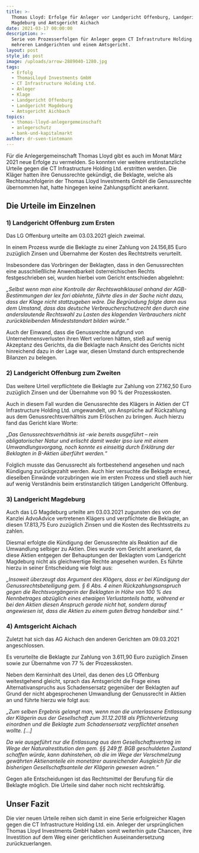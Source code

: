 ```yaml
---
title: >-
  Thomas Lloyd: Erfolge für Anleger vor Landgericht Offenburg, Landgericht
  Magdeburg und Amtsgericht Aichach
date: 2021-03-17 00:00:00
description: >-
  Serie von Prozesserfolgen für Anleger gegen CT Infrastruture Holding Ldt. vor
  mehreren Landgerichten und einem Amtsgericht.
layout: post
style_id: post
image: /uploads/arrow-2889040-1280.jpg
tags:
  - Erfolg
  - ThomasLloyd Investments GmbH
  - CT Infrastructure Holding Ltd.
  - Anleger
  - Klage
  - Landgericht Offenburg
  - Landgericht Magdeburg
  - Amtsgericht Aichbach
topics:
  - thomas-lloyd-anlegergemeinschaft
  - anlegerschutz
  - bank-und-kapitalmarkt
author: dr-sven-tintemann
---
```

Für die Anlegergemeinschaft Thomas Lloyd gibt es auch im Monat März 2021 neue Erfolge zu vermelden. So konnten vier weitere erstinstanzliche Urteile gegen die CT Infrastructure Holding Ltd. erstritten werden. Die Kläger hatten ihre Genussrechte gekündigt, die Beklagte, welche als Rechtsnachfolgerin der Thomas Lloyd Investments GmbH die Genussrechte übernommen hat, hatte hingegen keine Zahlungspflicht anerkannt.

## **Die Urteile im Einzelnen**

### **1) Landgericht Offenburg zum Ersten**

Das LG Offenburg urteilte am 03.03.2021 gleich zweimal.

In einem Prozess wurde die Beklagte zu einer Zahlung von 24.156,85 Euro zuzüglich Zinsen und Übernahme der Kosten des Rechtstreits verurteilt.

Insbesondere das Vorbringen der Beklagten, dass in den Genussrechten eine ausschlie&szlig;liche Anwendbarkeit österreichischen Rechts festgeschrieben sei, wurden hierbei vom Gericht entschieden abgelehnt:

*„Selbst wenn man eine Kontrolle der Rechtswahlklausel anhand der AGB-Bestimmungen der lex fori ablehnte, führte dies in der Sache nicht dazu, dass der Klage nicht stattzugeben wäre. Die Begründung folgte dann aus dem Umstand, dass das deutsche Verbraucherschutzrecht den durch eine anderslautende Rechtswahl zu Lasten des klagenden Verbrauchers nicht zurückbleibenden Mindeststandart bilden würde.“*

Auch der Einwand, dass die Genussrechte aufgrund von Unternehmensverlusten ihren Wert verloren hätten, stie&szlig; auf wenig Akzeptanz des Gerichts, da die Beklagte nach Ansicht des Gerichts nicht hinreichend dazu in der Lage war, diesen Umstand durch entsprechende Bilanzen zu belegen.

### **2) Landgericht Offenburg zum Zweiten**

Das weitere Urteil verpflichtete die Beklagte zur Zahlung von 27.162,50 Euro zuzüglich Zinsen und der Übernahme von 90 % der Prozesskosten.

Auch in diesem Fall wurden die Genussrechte des Klägers in Aktien der CT Infrastructure Holding Ltd. umgewandelt, um Ansprüche auf Rückzahlung aus dem Genussrechtsverhältnis zum Erlöschen zu bringen. Auch hierzu fand das Gericht klare Worte:

„*Das Genussrechtsverhältnis ist -wie bereits ausgeführt – rein obligatorischer Natur und erlischt damit weder ipso iure mit einem Umwandlungsvorgang, noch konnte es einseitig durch Erklärung der Beklagten in B-Aktien überführt werden.“*

Folglich musste das Genussrecht als fortbestehend angesehen und nach Kündigung zurückgezahlt werden. Auch hier versuchte die Beklagte erneut, dieselben Einwände vorzubringen wie im ersten Prozess und stie&szlig; auch hier auf wenig Verständnis beim erstinstanzlich tätigen Landgericht Offenburg.

### **3) Landgericht Magdeburg**

Auch das LG Magdeburg urteilte am 03.03.2021 zugunsten des von der Kanzlei AdvoAdvice vertretenen Klägers und verpflichtete die Beklagte, an diesen 17.813,75 Euro zuzüglich Zinsen und die Kosten des Rechtsstreits zu zahlen.

Diesmal erfolgte die Kündigung der Genussrechte als Reaktion auf die Umwandlung selbiger zu Aktien. Dies wurde vom Gericht anerkannt, da diese Aktien entgegen der Behauptungen der Beklagten vom Landgericht Magdeburg nicht als gleichwertige Rechte angesehen wurden. Es führte hierzu in seiner Entscheidung wie folgt aus:

*„Insoweit überzeugt das Argument des Klägers, dass er bei Kündigung der Genussrechtsbeteiligung gem. &sect; 6 Abs. 4 einen Rückzahlungsanspruch gegen die Rechtsvorgängerin der Beklagten in Höhe von 100 % des Nennbetrages abzüglich eines etwaigen Verlustanteils hatte, während er bei den Aktien diesen Anspruch gerade nicht hat, sondern darauf angewiesen ist, dass die Aktien zu einem guten Betrag handelbar sind.“*

### **4) Amtsgericht Aichach**

Zuletzt hat sich das AG Aichach den anderen Gerichten am 09.03.2021 angeschlossen.

Es verurteilte die Beklagte zur Zahlung von 3.611,90 Euro zuzüglich Zinsen sowie zur Übernahme von 77 % der Prozesskosten.

Neben dem Kerninhalt des Urteil, das denen des LG Offenburg weitestgehend gleicht, sprach das Amtsgericht die Frage eines Alternativanspruchs aus Schadensersatz gegenüber der Beklagten auf Grund der nicht abgesprochenen Umwandlung der Genussrecht in Aktien an und führte hierzu wie folgt aus:

*„Zum selben Ergebnis gelangt man, wenn man die unterlassene Entlassung der Klägerin aus der Gesellschaft zum 31.12.2018 als Pflichtverletzung einordnen und die Beklagte zum Schadensersatz verpflichtet ansehen wollte. \[…\]*

*Da wie ausgeführt nur die Entlassung aus dem Gesellschaftsvertrag im Wege der Naturalrestitution den gem. &sect;&sect; 249 ff. BGB geschuldeten Zustand schaffen würde, kann dahinstehen, ob die im Wege der Verschmelzung gewährten Aktienanteile ein monetärer ausreichender Ausgleich für die bisherigen Gesellschaftsanteile der Klägerin gewesen wären.“*

Gegen alle Entscheidungen ist das Rechtsmittel der Berufung für die Beklagte möglich. Die Urteile sind daher noch nicht rechtskräftig.

## **Unser Fazit**

Die vier neuen Urteile reihen sich damit in eine Serie erfolgreicher Klagen gegen die CT Infrastructure Holding Ltd. ein. Anleger der ursprünglichen Thomas Lloyd Investments GmbH haben somit weiterhin gute Chancen, ihre Investition auf dem Weg einer gerichtlichen Auseinandersetzung zurückzuerlangen.
